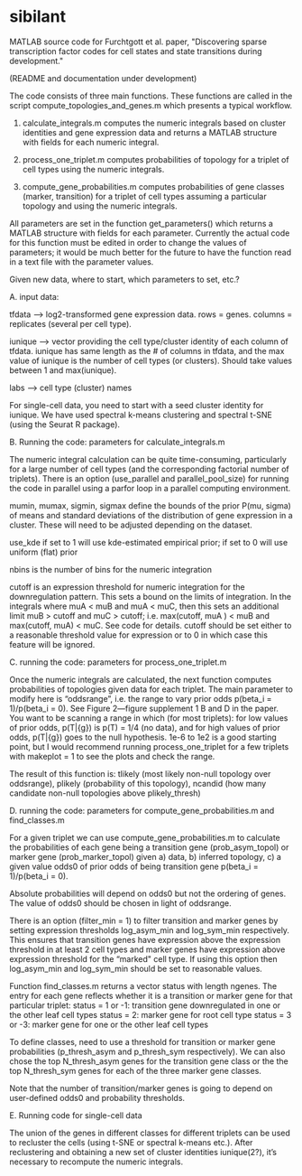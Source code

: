 # sibilant

MATLAB source code for Furchtgott et al. paper, "Discovering sparse transcription factor codes for cell states and state transitions during development." 

(README and documentation under development)

The code consists of three main functions. These functions are called in the script compute_topologies_and_genes.m which presents a typical workflow.

1. calculate_integrals.m computes the numeric integrals based on cluster identities and gene expression data and returns a MATLAB structure with fields for each numeric integral.

2. process_one_triplet.m computes probabilities of topology for a triplet of cell types using the numeric integrals. 

3. compute_gene_probabilities.m computes probabilities of gene classes (marker, transition) for a triplet of cell types assuming a particular topology and using the numeric integrals. 


All parameters are set in the function get_parameters() which returns a MATLAB structure with fields for each parameter. Currently the actual code for this function must be edited in order to change the values of parameters; it would be much better for the future to have the function read in a text file with the parameter values. 

Given new data, where to start, which parameters to set, etc.?

A. input data:

tfdata --> log2-transformed gene expression data. rows = genes. columns = replicates (several per cell type). 

iunique --> vector providing the cell type/cluster identity of each column of tfdata. iunique has same length as the # of columns in tfdata, and the max value of iunique is the number of cell types (or clusters). Should take values between 1 and max(iunique). 

labs --> cell type (cluster) names 

For single-cell data, you need to start with a seed cluster identity for iunique. We have used spectral k-means clustering and spectral t-SNE (using the Seurat R package).

B. Running the code: parameters for calculate_integrals.m

The numeric integral calculation can be quite time-consuming, particularly for a large number of cell types (and the corresponding factorial number of triplets). There is an option (use_parallel and parallel_pool_size) for running the code in parallel using a parfor loop in a parallel computing environment. 

mumin, mumax, sigmin, sigmax define the bounds of the prior P(mu, sigma) of means and standard deviations of the distribution of gene expression in a cluster. These will need to be adjusted depending on the dataset. 

use_kde if set to 1 will use kde-estimated empirical prior; if set to 0 will use uniform (flat) prior

nbins is the number of bins for the numeric integration

cutoff is an expression threshold for numeric integration for the downregulation pattern. This sets a bound on the limits of integration. In the integrals where muA < muB and muA < muC, then this sets an additional limit muB > cutoff and muC > cutoff; i.e. max(cutoff, muA ) < muB and max(cutoff, muA) < muC. See code for details. 
cutoff should be set either to a reasonable threshold value for expression or to 0 in which case this feature will be ignored.


C. running the code: parameters for process_one_triplet.m

Once the numeric integrals are calculated, the next function computes probabilities of topologies given data for each triplet. The main parameter to modify here is “oddsrange”, i.e. the range to vary prior odds p(beta_i = 1)/p(beta_i = 0). See Figure 2—figure supplement 1 B and D in the paper. You want to be scanning a range in which (for most triplets): for low values of prior odds, p(T|{g}) is p(T) = 1/4 (no data), and for high values of prior odds, p(T|{g}) goes to the null hypothesis. 
1e-6 to 1e2 is a good starting point, but I would recommend running process_one_triplet for a few triplets with makeplot = 1 to see the plots and check the range.

The result of this function is: tlikely (most likely non-null topology over oddsrange), plikely (probability of this topology), ncandid (how many candidate non-null topologies above plikely_thresh)

D. running the code: parameters for compute_gene_probabilities.m and find_classes.m

For a given triplet we can use compute_gene_probabilities.m to calculate the probabilities of each gene being a transition gene (prob_asym_topol) or marker gene (prob_marker_topol) given a) data, b) inferred topology, c) a given value odds0 of prior odds of being transition gene p(beta_i = 1)/p(beta_i = 0). 

Absolute probabilities will depend on odds0 but not the ordering of genes. The value of odds0 should be chosen in light of oddsrange.

There is an option (filter_min = 1) to filter transition and marker genes by setting expression thresholds log_asym_min and log_sym_min respectively. This ensures that 
transition genes have expression above the expression threshold in at least 2 cell types and marker genes have expression above expression threshold for the “marked" cell type. If using this option then log_asym_min and log_sym_min should be set to reasonable values. 

Function find_classes.m returns a vector status with length ngenes. The entry for each gene reflects whether it is a transition or marker gene for that particular triplet: 
status = 1 or -1: transition gene downregulated in one or the other leaf cell types
status = 2: marker gene for root cell type
status = 3 or -3: marker gene for one or the other leaf cell types

To define classes, need to use a threshold for transition or marker gene probabilities (p_thresh_asym and p_thresh_sym respectively). We can also chose the top N_thresh_asym genes for the transition gene class or the the top N_thresh_sym genes for each of the three marker gene classes. 

Note that the number of transition/marker genes is going to depend on user-defined odds0 and probability thresholds. 

E. Running code for single-cell data

The union of the genes in different classes for different triplets can be used to recluster the cells (using t-SNE or spectral k-means etc.). After reclustering and obtaining a new set of cluster identities iunique(2?), it’s necessary to recompute the numeric integrals. 